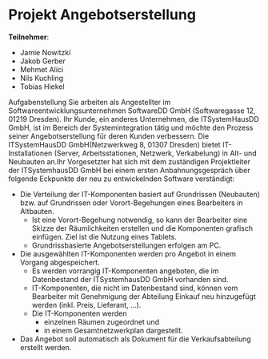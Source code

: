# Projekt Angebotserstellung
__Teilnehmer__:

* Jamie Nowitzki
* Jakob Gerber
* Mehmet Alici
* Nils Kuchling
* Tobias Hiekel

Aufgabenstellung
Sie arbeiten als Angestellter im Softwareentwicklungsunternehmen SoftwareDD GmbH (Softwaregasse 12, 01219 Dresden). Ihr Kunde, ein anderes Unternehmen, die ITSystemHausDD GmbH, ist im Bereich der Systemintegration tätig und möchte den Prozess seiner Angebotserstellung für deren Kunden verbessern. Die ITSystemHausDD GmbH(Netzwerkweg 8, 01307 Dresden) bietet IT-Installationen (Server, Arbeitsstationen, Netzwerk, Verkabelung) in Alt- und Neubauten an.Ihr Vorgesetzter hat sich mit dem zuständigen Projektleiter der ITSystemhausDD GmbH bei einem ersten Anbahnungsgespräch über folgende Eckpunkte der neu zu entwickelnden Software verständigt:

* Die Verteilung der IT-Komponenten basiert auf Grundrissen (Neubauten) bzw. auf Grundrissen oder Vorort-Begehungen eines Bearbeiters in Altbauten. 
	* Ist eine Vorort-Begehung notwendig, so kann der Bearbeiter eine Skizze der Räumlichkeiten erstellen und die Komponenten grafisch einfügen. Ziel ist die Nutzung eines Tablets.
	* Grundrissbasierte Angebotserstellungen erfolgen am PC.
* Die ausgewählten IT-Komponenten werden pro Angebot in einem Vorgang abgespeichert.
	* Es werden vorrangig IT-Komponenten angeboten, die im Datenbestand der ITSystemhausDD GmbH vorhanden sind.
	* IT-Komponenten, die nicht im Datenbestand sind, können vom Bearbeiter mit Genehmigung der Abteilung Einkauf neu hinzugefügt werden (inkl. Preis, Lieferant, ...).
	* Die IT-Komponenten werden
		 * einzelnen Räumen zugeordnet und
		 * in einem Gesamtnetzwerkplan dargestellt. 
 * Das Angebot soll automatisch als Dokument für die Verkaufsabteilung erstellt werden.

